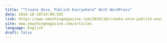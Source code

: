```yaml
---
title: "“Create Once, Publish Everywhere” With WordPress"
date: 2019-10-28T14:00:59Z
link: https://www.smashingmagazine.com/2019/10/create-once-publish-everywhere-wordpress/?utm_medium=RSS&utm_source=news.12bit.vn
site: www.smashingmagazine.com/articles
language: English
draft: false
---
```

